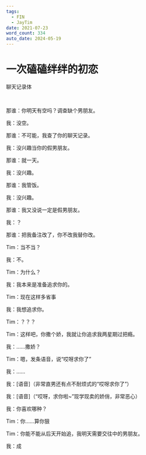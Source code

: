 ```yaml
---
tags:
  - FIN
  - JayTim
date: 2021-07-23
word_count: 334
auto_date: 2024-05-19
---
```


# 一次磕磕绊绊的初恋

聊天记录体

<br>

那谁：你明天有空吗？调查缺个男朋友。

我：没空。

那谁：不可能，我查了你的聊天记录。

我：没兴趣当你的假男朋友。

那谁：就一天。

我：没兴趣。

那谁：我管饭。

我：没兴趣。

那谁：我又没说一定是假男朋友。

我：？

那谁：把我备注改了，你不改我替你改。

Tim：当不当？

我：不。

Tim：为什么？

我：我本来是准备追求你的。

Tim：现在这样多省事

我：我想追求你。

Tim：？？？

Tim：这样吧，你撒个娇，我就让你追求我两星期过把瘾。

我：……撒娇？

Tim：嗯，发条语音，说“哎呀求你了”

我：……

我：[语音]（非常直男还有点不耐烦式的“哎呀求你了”）

我：[语音]（“哎呀，求你啦~”现学现卖的娇俏，非常恶心）

我：你喜欢哪种？

Tim：你……算你狠

Tim：你能不能从后天开始追，我明天需要交往中的男朋友。

我：成
